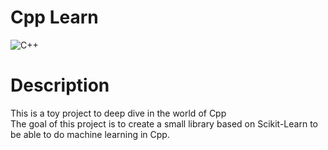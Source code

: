 # Cpp Learn
![C++](https://img.shields.io/badge/-C++-2C41CB?style=for-the-badge&logo=C%2B%2B&logoColor=white)

# Description
This is a toy project to deep dive in the world of Cpp      
The goal of this project is to create a small library based on Scikit-Learn to be able to do machine learning in Cpp.